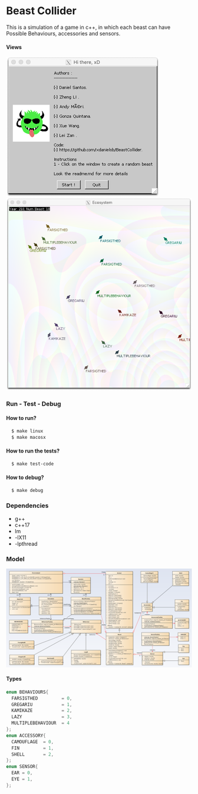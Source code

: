 # Beast Collider

This is a simulation of a game in c++, in which each beast can have Possible  Behaviours,
accessories and sensors.

#### Views

<img src="assets/img/view1.png"/>
<img src="assets/img/view2.png"/>

### Run - Test - Debug

#### How to run?
```sh
  $ make linux
  $ make macosx
```
#### How to run the tests?
```sh
  $ make test-code
```
#### How to debug?
```sh
  $ make debug
```

### Dependencies

* g++
* c++17
* lm
* -lX11
* -lpthread

### Model

<img src="diagrams/static/model.png"/>

#### Types
```c++
enum BEHAVIOURS{
  FARSIGTHED         = 0,
  GREGARIU           = 1,
  KAMIKAZE           = 2,
  LAZY               = 3,
  MULTIPLEBEHAVIOUR  = 4
};
enum ACCESSORY{
  CAMOUFLAGE  = 0,
  FIN         = 1,
  SHELL       = 2,
};
enum SENSOR{
  EAR = 0,
  EYE = 1,
};
```
